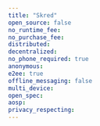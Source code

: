 ```yaml
---
title: "Skred"
open_source: false
no_runtime_fee:
no_purchase_fee:
distributed:
decentralized:
no_phone_required: true
anonymous:
e2ee: true
offline_messaging: false
multi_device:
open_spec:
aosp:
privacy_respecting:
---
```


